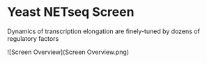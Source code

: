 # Yeast NETseq Screen
Dynamics of transcription elongation are finely-tuned by dozens of regulatory factors

![Screen Overview](Screen Overview.png)
